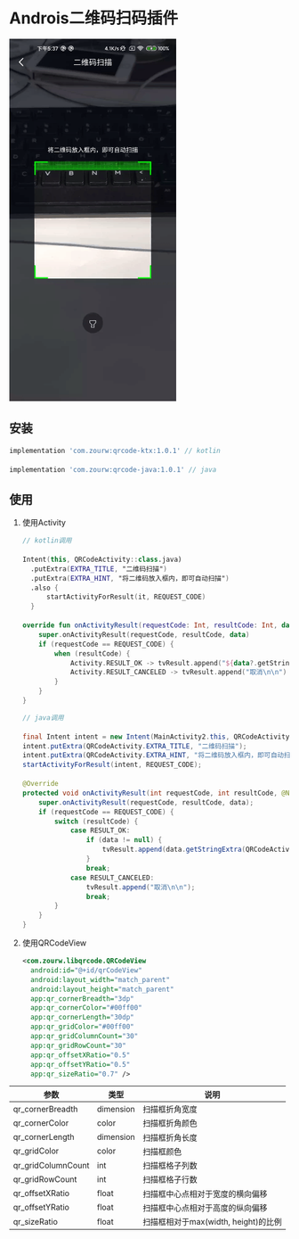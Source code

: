 # Androis二维码扫码插件

![示例](./readme/scan_sample.gif)

## 安装

```gradle
implementation 'com.zourw:qrcode-ktx:1.0.1' // kotlin

implementation 'com.zourw:qrcode-java:1.0.1' // java
```

## 使用

1. 使用Activity

    ```kotlin
    // kotlin调用

    Intent(this, QRCodeActivity::class.java)
      .putExtra(EXTRA_TITLE, "二维码扫描")
      .putExtra(EXTRA_HINT, "将二维码放入框内，即可自动扫描")
      .also {
          startActivityForResult(it, REQUEST_CODE)
      }

    override fun onActivityResult(requestCode: Int, resultCode: Int, data: Intent?) {
        super.onActivityResult(requestCode, resultCode, data)
        if (requestCode == REQUEST_CODE) {
            when (resultCode) {
                Activity.RESULT_OK -> tvResult.append("${data?.getStringExtra(EXTRA_RESULT)}\n\n")
                Activity.RESULT_CANCELED -> tvResult.append("取消\n\n")
            }
        }
    }
    ```

    ```java
    // java调用

    final Intent intent = new Intent(MainActivity2.this, QRCodeActivity.class);
    intent.putExtra(QRCodeActivity.EXTRA_TITLE, "二维码扫描");
    intent.putExtra(QRCodeActivity.EXTRA_HINT, "将二维码放入框内，即可自动扫描");
    startActivityForResult(intent, REQUEST_CODE);

    @Override
    protected void onActivityResult(int requestCode, int resultCode, @Nullable Intent data) {
        super.onActivityResult(requestCode, resultCode, data);
        if (requestCode == REQUEST_CODE) {
            switch (resultCode) {
                case RESULT_OK:
                    if (data != null) {
                        tvResult.append(data.getStringExtra(QRCodeActivity.EXTRA_RESULT) + "\n\n");
                    }
                    break;
                case RESULT_CANCELED:
                    tvResult.append("取消\n\n");
                    break;
            }
        }
    }
    ```

2. 使用QRCodeView

    ```xml
    <com.zourw.libqrcode.QRCodeView
      android:id="@+id/qrCodeView"
      android:layout_width="match_parent"
      android:layout_height="match_parent"
      app:qr_cornerBreadth="3dp"
      app:qr_cornerColor="#00ff00"
      app:qr_cornerLength="30dp"
      app:qr_gridColor="#00ff00"
      app:qr_gridColumnCount="30"
      app:qr_gridRowCount="30"
      app:qr_offsetXRatio="0.5"
      app:qr_offsetYRatio="0.5"
      app:qr_sizeRatio="0.7" />
    ```

参数|类型|说明
---|---|---
qr_cornerBreadth|dimension|扫描框折角宽度
qr_cornerColor|color|扫描框折角颜色
qr_cornerLength|dimension|扫描框折角长度
qr_gridColor|color|扫描框颜色
qr_gridColumnCount|int|扫描框格子列数
qr_gridRowCount|int|扫描框格子行数
qr_offsetXRatio|float|扫描框中心点相对于宽度的横向偏移
qr_offsetYRatio|float|扫描框中心点相对于高度的纵向偏移
qr_sizeRatio|float|扫描框相对于max(width, height)的比例
